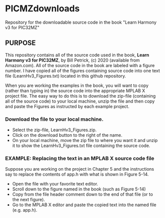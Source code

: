 # PICMZdownloads
Repository for the downloadable source code in the book "Learn Harmony v3 for PIC32MZ"

## PURPOSE

This repository contains all of the source code used in the book, **Learn Harmony v3 for PIC32MZ**, by Bill Petrick, (c) 2020 (available from Amazon.com).  All of the source code in the book are labeled with a figure number.  I have copied all of the figures containing source code into one text file (LearnHv3_Figures.txt) located in this github repository.  

When you are working the examples in the book, you will want to copy (rather than typing in) the source code into the appropriate MPLAB X project file.  The easy way to do this is to download the zip-file (containing all of the source code) to your local machine, unzip the file and then copy and paste the Figures as instructed by each example project.

### Download the file to your local machine.
* Select the zip-file, LearnHv3_Figures.zip.  
* Click on the download button to the right of the name.  
* On your local machine, move the zip file to where you want it and unzip it to show the LearnHv3_Figures.txt file containing the source code.

### EXAMPLE: Replacing the text in an MPLAB X source code file
Suppose you are working on the project in Chapter 5 and the instructions say to replace the contents of app.h with what is shown in Figure 5-14. 
* Open the file with your favorite text editor. 
* Scroll down to the figure named in the book (such as Figure 5-14)
* Copy from the file header comment down to the end of that file (or to the next figure).  
* Go to the MPLAB X editor and paste the copied text into the named file (e.g. app.h). 

